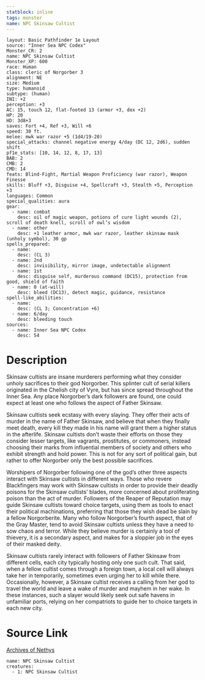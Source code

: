 ```yaml
---
statblock: inline
tags: monster
name: NPC Skinsaw Cultist
---
```

```statblock
layout: Basic Pathfinder 1e Layout
source: "Inner Sea NPC Codex"
Monster_CR: 2
name: NPC Skinsaw Cultist
Monster_XP: 600
race: Human
class: cleric of Norgorber 3
alignment: NE
size: Medium
type: humanoid
subtype: (human)
INI: +2
perception: +3
AC: 15, touch 12, flat-footed 13 (armor +3, dex +2)
HP: 20
HD: 3d8+3
saves: Fort +4, Ref +3, Will +6
speed: 30 ft.
melee: mwk war razor +5 (1d4/19-20)
special_attacks: channel negative energy 4/day (DC 12, 2d6), sudden shift
pf1e_stats: [10, 14, 12, 8, 17, 13]
BAB: 2
CMB: 2
CMD: 14
feats: Blind-Fight, Martial Weapon Proficiency (war razor), Weapon Finesse
skills: Bluff +3, Disguise +4, Spellcraft +3, Stealth +5, Perception +3
languages: Common
special_qualities: aura
gear:
  - name: combat
    desc: oil of magic weapon, potions of cure light wounds (2), scroll of death knell, scroll of owl’s wisdom
  - name: other
    desc: +1 leather armor, mwk war razor, leather skinsaw mask (unholy symbol), 30 gp
spells_prepared:
  - name:
    desc: (CL 3)
  - name: 2nd
    desc: invisibility, mirror image, undetectable alignment
  - name: 1st
    desc: disguise self, murderous command (DC15), protection from good, shield of faith
  - name: 0 (at-will)
    desc: bleed (DC13), detect magic, guidance, resistance
spell-like_abilities:
  - name:
    desc: (CL 3; Concentration +6)
  - name: 6/day
    desc: bleeding touch
sources:
  - name: Inner Sea NPC Codex
    desc: 54
```
# Description
Skinsaw cultists are insane murderers performing what they consider unholy sacrifices to their god Norgorber. This splinter cult of serial killers originated in the Chelish city of Vyre, but has since spread throughout the Inner Sea. Any place Norgorber’s dark followers are found, one could expect at least one who follows the aspect of Father Skinsaw.

Skinsaw cultists seek ecstasy with every slaying. They offer their acts of murder in the name of Father Skinsaw, and believe that when they finally meet death, every kill they made in his name will grant them a higher status in the afterlife. Skinsaw cultists don’t waste their efforts on those they consider lesser targets, like vagrants, prostitutes, or commoners, instead choosing their marks from influential members of society and others who exhibit strength and hold power. This is not for any sort of political gain, but rather to offer Norgorber only the best possible sacrifices.

Worshipers of Norgorber following one of the god’s other three aspects interact with Skinsaw cultists in different ways. Those who revere Blackfingers may work with Skinsaw cultists in order to provide their deadly poisons for the Skinsaw cultists’ blades, more concerned about proliferating poison than the act of murder. Followers of the Reaper of Reputation may guide Skinsaw cultists toward choice targets, using them as tools to enact their political machinations, preferring that those they wish dead be slain by a fellow Norgorberite. Many who follow Norgorber’s fourth aspect, that of the Gray Master, tend to avoid Skinsaw cultists unless they have a need to sow chaos and terror. While they believe murder is certainly a tool of thievery, it is a secondary aspect, and makes for a sloppier job in the eyes of their masked deity.

Skinsaw cultists rarely interact with followers of Father Skinsaw from different cells, each city typically hosting only one such cult. That said, when a fellow cultist comes through a foreign town, a local cell will always take her in temporarily, sometimes even urging her to kill while there. Occasionally, however, a Skinsaw cultist receives a calling from her god to travel the world and leave a wake of murder and mayhem in her wake. In these instances, such a slayer would likely seek out safe havens in unfamiliar ports, relying on her compatriots to guide her to choice targets in each new city.
# Source Link
[Archives of Nethys](https://aonprd.com/NPCDisplay.aspx?ItemName=Skinsaw%20Cultist)
```encounter-table
name: NPC Skinsaw Cultist
creatures:
  - 1: NPC Skinsaw Cultist
```
